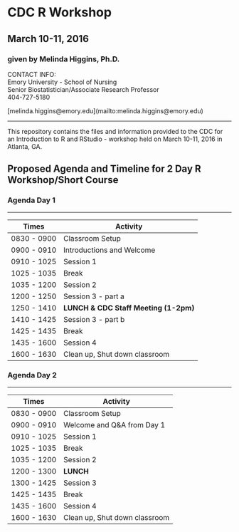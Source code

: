 # CDC R Workshop
## March 10-11, 2016
### given by Melinda Higgins, Ph.D.

<p>
CONTACT INFO:<br>
Emory University - School of Nursing<br>
Senior Biostatistician/Associate Research Professor<br>
404-727-5180</p>
[melinda.higgins@emory.edu](mailto:melinda.higgins@emory.edu)

- - - 

This repository contains the files and information provided to the CDC for an Introduction to R and RStudio - workshop held on March 10-11, 2016 in Atlanta, GA.

## Proposed Agenda and Timeline for 2 Day R Workshop/Short Course

### Agenda Day 1
- - -

Times           | Activity
----------------|-------------------
0830 - 0900     | Classroom Setup
0900 - 0910     | Introductions and Welcome
0910 - 1025     | Session 1
1025 - 1035     | Break
1035 - 1200     | Session 2
1200 - 1250     | Session 3 - part a
1250 - 1410     | **LUNCH & CDC Staff Meeting (1-2pm)**
1410 - 1425     | Session 3 - part b
1425 - 1435     | Break
1435 - 1600     | Session 4
1600 - 1630     | Clean up, Shut down classroom


### Agenda Day 2
- - -

Times           | Activity
----------------|-------------------
0830 - 0900     | Classroom Setup
0900 - 0910     | Welcome and Q&A from Day 1
0910 - 1025     | Session 1
1025 - 1035     | Break
1035 - 1200     | Session 2
1200 - 1300     |**LUNCH**
1300 - 1425     | Session 3
1425 - 1435     | Break
1435 - 1600     | Session 4
1600 - 1630     | Clean up, Shut down classroom
